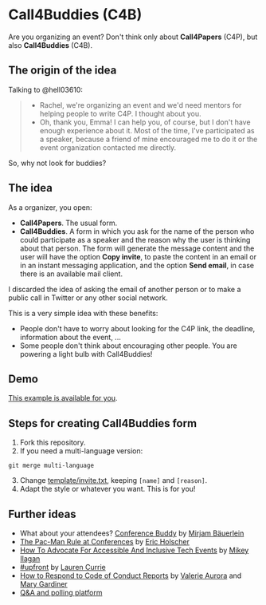 # Call4Buddies (C4B)

Are you organizing an event? Don't think only about **Call4Papers** (C4P), but also **Call4Buddies** (C4B).

## The origin of the idea

Talking to @hell03610:

> - Rachel, we're organizing an event and we'd need mentors for helping people to write C4P. I thought about you.
> - Oh, thank you, Emma! I can help you, of course, but I don't have enough experience about it. Most of the time, I've participated as a speaker, because a friend of mine encouraged me to do it or the event organization contacted me directly.

So, why not look for buddies?

## The idea

As a organizer, you open:
* **Call4Papers**. The usual form.
* **Call4Buddies**. A form in which you ask for the name of the person who could participate as a speaker and the reason why the user is thinking about that person. The form will generate the message content and the user will have the option **Copy invite**, to paste the content in an email or in an instant messaging application, and the option **Send email**, in case there is an available mail client.

I discarded the idea of asking the email of another person or to make a public call in Twitter or any other social network.

This is a very simple idea with these benefits:
* People don't have to worry about looking for the C4P link, the deadline, information about the event, ...
* Some people don't think about encouraging other people. You are powering a light bulb with Call4Buddies!

## Demo

[This example is available for you](https://rachelcarmena.github.io/call4buddies).

## Steps for creating Call4Buddies form

1. Fork this repository.
2. If you need a multi-language version:
```
git merge multi-language
```
3. Change [template/invite.txt](template/invite.txt), keeping `[name]` and `[reason]`.
4. Adapt the style or whatever you want. This is for you!

## Further ideas

* What about your attendees? [Conference Buddy](https://www.conferencebuddy.io) by [Mirjam Bäuerlein](https://twitter.com/mirjam_diala)
* [The Pac-Man Rule at Conferences](https://www.ericholscher.com/blog/2017/aug/2/pacman-rule-conferences/) by [Eric Holscher](https://twitter.com/ericholscher)
* [How To Advocate For Accessible And Inclusive Tech Events](https://www.24a11y.com/2018/accessible-and-inclusive-tech-events/) by [Mikey Ilagan](https://twitter.com/mikeyil)
* [#upfront](http://weareupfront.com) by [Lauren Currie](http://www.twitter.com/redjotter)
* [How to Respond to Code of Conduct Reports](https://frameshiftconsulting.com/code-of-conduct-book/) by [Valerie Aurora](https://twitter.com/frameshiftllc) and [Mary Gardiner](https://mary.gardiner.id.au)
* [Q&A and polling platform](https://www.sli.do)
